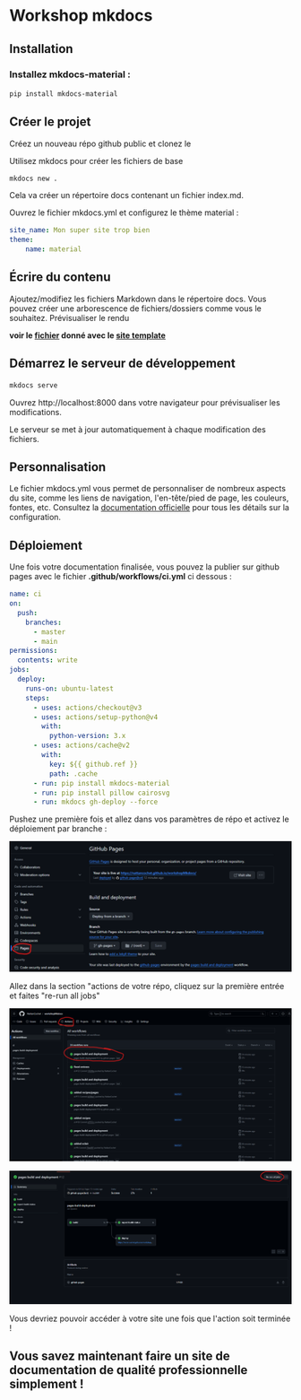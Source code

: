 # Workshop mkdocs

## Installation

### Installez mkdocs-material :

```sh
pip install mkdocs-material
```

## Créer le projet

Créez un nouveau répo github public et clonez le

Utilisez mkdocs pour créer les fichiers de base

```sh
mkdocs new .
```

Cela va créer un répertoire docs contenant un fichier index.md.

Ouvrez le fichier mkdocs.yml et configurez le thème material :

```yml
site_name: Mon super site trop bien
theme:
    name: material
```

## Écrire du contenu
Ajoutez/modifiez les fichiers Markdown dans le répertoire docs. Vous pouvez créer une arborescence de fichiers/dossiers comme vous le souhaitez.
Prévisualiser le rendu

**voir le [fichier](https://github.com/NattanCochet/workshopMkdocs/blob/master/mkdocs.yml) donné avec le [site template](https://nattancochet.github.io/workshopMkdocs/)**

## Démarrez le serveur de développement

```sh
mkdocs serve
```

Ouvrez http://localhost:8000 dans votre navigateur pour prévisualiser les modifications.

Le serveur se met à jour automatiquement à chaque modification des fichiers.

## Personnalisation
Le fichier mkdocs.yml vous permet de personnaliser de nombreux aspects du site, comme les liens de navigation, l'en-tête/pied de page, les couleurs, fontes, etc.
Consultez la [documentation officielle](https://squidfunk.github.io/mkdocs-material/) pour tous les détails sur la configuration.

## Déploiement

Une fois votre documentation finalisée, vous pouvez la publier sur github pages avec le fichier **.github/workflows/ci.yml** ci dessous :

```yml
name: ci 
on:
  push:
    branches:
      - master 
      - main
permissions:
  contents: write
jobs:
  deploy:
    runs-on: ubuntu-latest
    steps:
      - uses: actions/checkout@v3
      - uses: actions/setup-python@v4
        with:
          python-version: 3.x
      - uses: actions/cache@v2
        with:
          key: ${{ github.ref }}
          path: .cache
      - run: pip install mkdocs-material
      - run: pip install pillow cairosvg
      - run: mkdocs gh-deploy --force
```

Pushez une première fois et allez dans vos paramètres de répo et activez le déploiement par branche :

![](assets/repo_settings.png)

Allez dans la section "actions de votre répo, cliquez sur la première entrée et faites "re-run all jobs"

![](assets/repo_actions_1.png)

![](assets/repo_actions_2.png)

Vous devriez pouvoir accéder à votre site une fois que l'action soit terminée !

## Vous savez maintenant faire un site de documentation de qualité professionnelle simplement !
